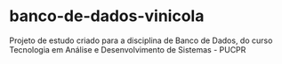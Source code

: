 # banco-de-dados-vinicola
 Projeto de estudo criado para a disciplina de Banco de Dados, do curso Tecnologia em Análise e Desenvolvimento de Sistemas - PUCPR
